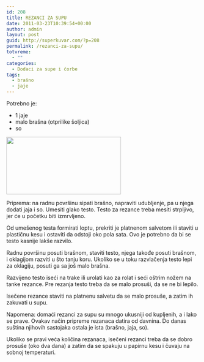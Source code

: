```yaml
---
id: 208
title: REZANCI ZA SUPU
date: 2011-03-23T10:39:54+00:00
author: admin
layout: post
guid: http://superkuvar.com/?p=208
permalink: /rezanci-za-supu/
totvreme:
  - ""
categories:
  - Dodaci za supe i čorbe
tags:
  - brašno
  - jaje
---
```

Potrebno je:

  * 1 jaje
  * malo brašna (otprilike šoljica)
  * so

<img class="alignnone size-medium wp-image-3968" title="Rezancizasupu" src="//superkuvar.com/wp-content/uploads/2011/03/Rezancizasupu-300x150.jpg" alt="" width="300" height="150" /> 

Priprema: na radnu površinu sipati brašno, napraviti udubljenje, pa u njega dodati jaja i so. Umesiti glako testo. Testo za rezance treba mesiti strpljivo, jer će u početku biti izmrvljeno.

Od umešenog testa formirati loptu, prekriti je platnenom salvetom ili staviti u plastičnu kesu i ostaviti da odstoji oko pola sata. Ovo je potrebno da bi se testo kasnije lakše razvilo.

Radnu površinu posuti brašnom, staviti testo, njega takođe posuti brašnom, i oklagijom razviti u što tanju koru. Ukoliko se u toku razvlačenja testo lepi za oklagiju, posuti ga sa još malo brašna.

Razvijeno testo iseći na trake ili urolati kao za rolat i seći oštrim nožem na tanke rezance. Pre rezanja testo treba da se malo prosuši, da se ne bi lepilo.

Isečene rezance staviti na platnenu salvetu da se malo prosuše, a zatim ih zakuvati u supu.

Napomena: domaći rezanci za supu su mnogo ukusniji od kupljenih, a i lako se prave. Ovakav način pripreme rezanaca datira od davnina. Do danas suština njihovih sastojaka ostala je ista (brašno, jaja, so).

Ukoliko se pravi veća količina rezanaca, isečeni rezanci treba da se dobro prosuše (oko dva dana) a zatim da se spakuju u papirnu kesu i čuvaju na sobnoj temperaturi.

&nbsp;